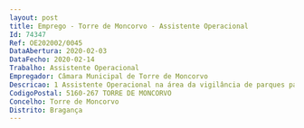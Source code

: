 ```yaml
--- 
layout: post
title: Emprego - Torre de Moncorvo - Assistente Operacional
Id: 74347
Ref: OE202002/0045
DataAbertura: 2020-02-03
DataFecho: 2020-02-14
Trabalho: Assistente Operacional
Empregador: Câmara Municipal de Torre de Moncorvo
Descricao: 1 Assistente Operacional na área da vigilância de parques para desempenhar as funções constantes do anexo à LGTFP, referido no n.º 2 do artigo 88.º daquele diploma legal, ao qual corresponde o grau 1 de complexidade funcional, na carreira e categoria de Assistente Operacional designadamente  realizar funções de natureza executiva, de carácter manual ou mecânico, enquadradas em diretivas gerais bem definidas e com graus de complexidade variáveis  executar tarefas de apoio elementares, indispensáveis ao funcionamento dos órgãos e serviços, podendo comportar esforços físicos  responsabilizar se por equipamento à sua guarda e pela correta utilização, procedendo quando necessário, à manutenção e reparação dos mesmos, para além das funções atribuídas aos assistentes operacionais competir lhe á  exercer a vigilância de instalações e assegurar a conservação das instalações.
CodigoPostal: 5160-267 TORRE DE MONCORVO
Concelho: Torre de Moncorvo
Distrito: Bragança
--- 
```

